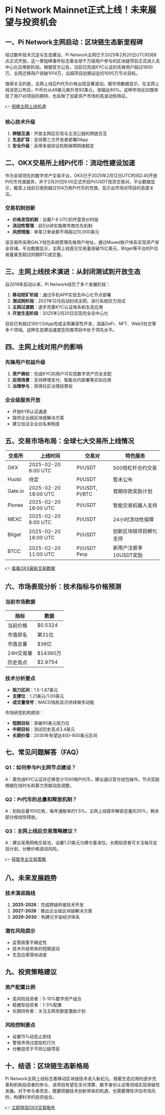 # Pi Network Mainnet正式上线！未来展望与投资机会

## 一、Pi Network主网启动：区块链生态新里程碑

经过数年技术沉淀与生态建设，Pi Network主网已于2025年2月20日UTC时间8点正式开放。这一里程碑事件标志着全球千万级用户参与的区块链项目正式进入去中心化应用新阶段。根据官方公告，当前已完成KYC认证的先锋用户超过1900万，主网迁移用户突破1014万，远超项目初期设定的1000万节点目标。

值得关注的是，主网上线后Pi代币价格出现显著波动。据市场数据显示，在主网上线消息公布后，Pi币价从49美元飙升至92美元，涨幅达80%。这种市场反应既体现了用户对项目的期待，也反映了加密资产市场的高波动性特征。

👉 [把握主网上线机遇](https://bit.ly/okx_welcome) 

### 核心技术升级
1. **跨链互通**：开放主网后实现与主流公链的跨链交互
2. **生态扩容**：支持第三方开发者部署DApp
3. **安全升级**：采用多层验证机制保障网络稳定

## 二、OKX交易所上线Pi代币：流动性建设加速

作为全球领先的数字资产交易平台，OKX已于2025年2月12日UTC时间2:45开放Pi代币充值服务，并于2月20日8:00正式开启PI/USDT现货交易对。平台数据显示，截至上线前已收到超过104万枚Pi代币的充值，显示出市场对项目的高度关注。

### 交易机制创新
- **价格发现机制**：设置7-8 UTC的开盘竞价时段
- **流动性管理**：前5分钟实施做市商优先机制
- **风控措施**：单笔订单金额不得超过10,000美元

该交易所采用GALY钱包系统管理先锋用户地址，通过Muxed账户体系实现资产安全存储。平台数据显示，主网上线首日交易量突破15亿美元，Bitget等平台的Pi交易量甚至超过同期BTC成交量。

## 三、主网上线技术演进：从封闭测试到开放生态

自2019年启动以来，Pi Network经历了多个发展阶段：
1. **移动挖矿阶段**：通过手机APP实现去中心化节点部署
2. **测试网阶段**：2021年12月启动封闭主网，进行系统压力测试
3. **主网过渡期**：逐步完善KYC认证体系和生态应用
4. **开放生态阶段**：2025年2月20日实现完全去中心化

目前已有超过100个DApp完成主网兼容性开发，涵盖DeFi、NFT、Web3社交等多个领域。这种生态建设速度在同类项目中处于领先水平。

## 四、主网上线对用户的影响

### 先锋用户权益升级
1. **资产确权**：完成KYC的用户可实现数字资产完全支配
2. **应用场景**：支持跨境支付、智能合约部署等实际应用
3. **治理参与**：获得社区治理投票权

### 企业级服务开放
- 开放KYB认证通道
- 提供企业级区块链解决方案
- 建立验证企业白名单制度

## 五、交易市场布局：全球七大交易所上线情况

| 交易所      | 上线时间               | 交易对       | 特色服务                  |
|-------------|------------------------|--------------|---------------------------|
| OKX         | 2025-02-20 8:00 UTC    | PI/USDT      | 500倍杠杆合约交易         |
| Huobi       | 待定                   | PI/USDT      | 暂未公布                  |
| Gate.io     | 2025-02-20 18:00 UTC   | PI/USDT, PI/BTC | 首期存款奖励计划         |
| Pionex      | 2025-02-20 16:00 UTC   | PI/USDT      | 智能交易机器人支持         |
| MEXC        | 2025-02-20 8:00 UTC    | PI/USDT      | 24小时流动性保障           |
| Bitget      | 2025-02-20 16:00 UTC   | PI/USDT      | 创新区块链项目孵化支持     |
| BTCC        | 2025-02-20 11:00 UTC   | PI/USDT Perp | 新用户注册享10USDT奖励     |

👉 [查看OKX最新交易数据](https://bit.ly/okx_welcome) 

## 六、市场表现分析：技术指标与价格预测

### 当前市场数据
| 指标         | 数据       |
|--------------|------------|
| 当前价格     | $0.5324    |
| 市值排名     | 第31位      |
| 市值总量     | $36亿       |
| 24H交易量    | $14360万    |
| 历史高点     | $2.9754     |

### 技术分析要点
- **阻力区间**：1.5-1.87美元
- **支撑位**：1.21美元/1.00美元
- **成交量信号**：MACD指标显示持续做多动能

市场研究机构预测：
- **短期目标**：突破90美元阻力位
- **中期目标**：测试历史高点3.4美元
- **长期价值**：2030年有望达400-800美元区间

## 七、常见问题解答（FAQ）

### Q1：如何参与Pi主网节点建设？
A：需完成KYC认证并迁移至少1000枚Pi代币，建议通过官方钱包操作。节点奖励根据在线时长和算力贡献动态调整。

### Q2：Pi代币的总量和释放机制？
A：初始总量100亿枚，每年通胀率约1.5%。主网上线首年解锁总量的35%，剩余部分按线性释放。

### Q3：主网上线后交易策略建议？
A：建议采用网格交易法，设置1.21美元为建仓基准位。长期投资者可关注每月定投计划，分散价格波动风险。

👉 [获取专业交易策略](https://bit.ly/okx_welcome) 

## 八、未来发展趋势

### 技术演进路线
1. **2025-2026**：完成跨链桥接技术开发
2. **2027-2028**：推出企业级区块链解决方案
3. **2029-2030**：构建元宇宙经济体系

### 潜在风险提示
- 监管政策不确定性
- 技术升级带来的短期波动
- 生态应用落地进度

## 九、投资策略建议

### 资产配置比例
- 高风险投资者：5-10%数字资产组合
- 稳健型投资者：1-3%配置
- 长期持有者：关注主网贡献度激励计划

### 风险控制要点
- 设置15%动态止损线
- 警惕市场过度投机行为
- 分散投资于不同公链项目

## 十、结语：区块链生态新格局

Pi Network主网上线标志着移动区块链技术进入新纪元。随着生态应用的逐步完善和机构投资者的参与，该项目有望在支付清算、数字身份认证等领域实现突破性发展。对于参与者而言，既要把握技术创新带来的机遇，也需要理性评估市场风险，构建科学的投资组合。

👉 [立即体验OKX交易服务](https://bit.ly/okx_welcome)